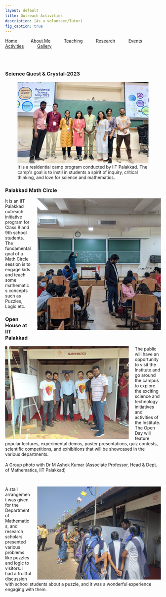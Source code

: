 ```yaml
---
layout: default
title: Outreach Activities
description: (As a volunteer/Tutor)
fig_caption: true
---
```


<p allign="right"> <a href="index">Home</a> &nbsp; &nbsp; &nbsp; &nbsp; &nbsp; <a href="about">About Me</a>  &nbsp; &nbsp; &nbsp; &nbsp; &nbsp;   <a href="teaching">Teaching</a> &nbsp; &nbsp; &nbsp; &nbsp; &nbsp; <a href="research">Research</a> &nbsp; &nbsp; &nbsp; &nbsp; &nbsp; <a href="event">Events</a> &nbsp; &nbsp; &nbsp; &nbsp; &nbsp; <a href="activities">Activities</a> &nbsp; &nbsp; &nbsp; &nbsp; &nbsp; <a href="gallery">Gallery</a>   </p>

<br/><br/> 

### Science Quest & Crystal-2023 

<figure class="image">
  <img src="images/science.jpg" alt="sciencequest" >
  <figcaption> It is a residential camp program conducted by IIT Palakkad. The camp's goal is to instil in students a spirit of inquiry, critical thinking, and love for science and mathematics. </figcaption>
</figure>


### Palakkad Math Circle 

<p>
<img src="images/Mathcircle.jpg" alt="Mathcircle" style="float: right; margin-left: 20px; width: 400px;"/> 
It is an IIT Palakkad outreach initiative program for Class 8 and 9th school students. The fundamental goal of a Math Circle session is to engage kids and teach some mathematics concepts such as Puzzles, Logic etc.
</p>

### Open House at IIT Palakkad

<p>
<img src="images/openhouse.jpg" alt="openhouse" style="float: left; margin-right: 20px; width: 400px;"/> 
The public will have an opportunity to visit the Institute and go around the campus to explore the exciting science and technology initiatives and activities of the Institute. The Open Day will feature popular lectures, experimental demos, poster presentations, quiz contests, scientific competitions, and exhibitions that will be showcased in the various departments. 
  <br/><br/>
  A Group photo with Dr M Ashok Kumar (Associate Professor, Head & Dept. of Mathematics, IIT Palakkad)
</p>
<br/>

<p>
<img src="images/openhouse1.jpg" alt="openhouse1" style="float: right; margin-left: 20px; width: 400px;"/> 
A stall arrangement was given for the Department of Mathematics, and research scholars presented various problems like puzzles and logic to visitors. I had a fruitful discussion with school students about a puzzle, and it was a wonderful experience engaging with them.
</p>

<br/>















